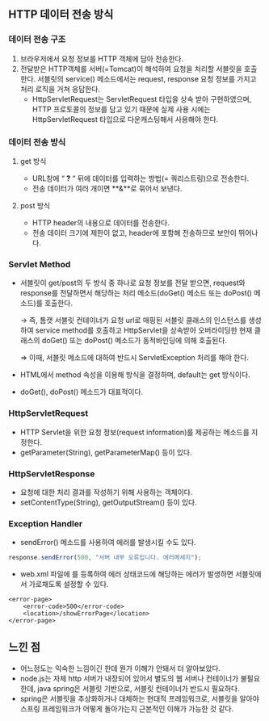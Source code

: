## HTTP 데이터 전송 방식
### 데이터 전송 구조
1. 브라우저에서 요청 정보를 HTTP 객체에 담아 전송한다.
2. 전달받은 HTTP객체를 서버(=Tomcat)이 해석하여 요청을 처리할 서블릿을 호출한다. 서블릿의  service() 메소드에서는  request, response 요청 정보를 가지고 처리 로직을 거쳐 응답한다.
    - HttpServletRequest는 ServletRequest 타입을 상속 받아 구현하였으며, HTTP 프로토콜의 정보를 담고 있기 때문에 실제 사용 시에는 HttpServletRequest 타입으로 다운캐스팅해서 사용해야 한다.

### 데이터 전송 방식
1. get 방식
    - URL창에 “ **?** “ 뒤에 데이터를 입력하는 방법(= 쿼리스트링)으로 전송한다.
    - 전송 데이터가 여러 개이면 **&**로 묶어서 보낸다.

2. post 방식
    - HTTP header의 내용으로 데이터를 전송한다.
    - 전송 데이터 크기에 제한이 없고, header에 포함해 전송하므로 보안이 뛰어나다.

### Servlet Method
- 서블릿이 get/post의 두 방식 중 하나로 요청 정보를 전달 받으면, request와 response를 전달하면서 해당하는 처리 메소드(doGet() 메소드 또는 doPost() 메소드)를 호출한다.

  → 즉, 톰캣 서블릿 컨테이너가 요청 url로 매핑된 서블릿 클래스의 인스턴스를 생성하여 service method를 호출하고 HttpServlet을 상속받아 오버라이딩한 현재 클래스의 doGet() 또는 doPost() 메소드가 동적바인딩에 의해 호출된다.

  ⇒ 이때, 서블릿 메소드에 대하여 반드시 ServletException 처리를 해야 한다.

- HTML에서 method 속성을 이용해 방식을 결정하며, default는 get 방식이다.

- doGet(), doPost() 메소드가 대표적이다.


### HttpServletRequest
- HTTP Servlet을 위한 요청 정보(request information)를 제공하는 메소드를 지정한다.
- getParameter(String), getParameterMap() 등이 있다.

### HttpServletResponse
- 요청에 대한 처리 결과를 작성하기 위해 사용하는 객체이다.
- setContentType(String), getOutputStream() 등이 있다.

### Exception Handler
- sendError() 메소드를 사용하여 에러를 발생시킬 수도 있다.
```js
response.sendError(500, "서버 내부 오류입니다. 에러메세지");
```
- web.xml 파일에 <error-page>를 등록하여 에러 상태코드에 해당하는 에러가 발생하면 서블릿에서 가로채도록 설정할 수 있다.
```
<error-page>
    <error-code>500</error-code>
    <location>/showErrorPage</location>
</error-page>
```

## 느낀 점
- 어느정도는 익숙한 느낌이긴 한데 뭔가 이해가 안돼서 더 알아보았다.
- node.js는 자체 http 서버가 내장되어 있어서 별도의 웹 서버나 컨테이너가 불필요한데, java spring은 서블릿 기반으로, 서블릿 컨테이너가 반드시 필요하다.
- spring은 서블릿을 추상화하거나 대체하는 현대적 프레임워크로, 서블릿을 알아야 스프링 프레임워크가 어떻게 돌아가는지 근본적인 이해가 가능한 것 같다.
